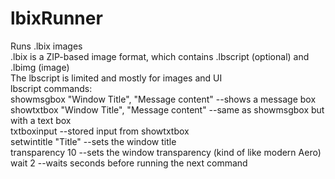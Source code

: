 # lbixRunner
Runs .lbix images <br>
.lbix is a ZIP-based image format, which contains .lbscript (optional) and .lbimg (image) <br>
The lbscript is limited and mostly for images and UI <br>
lbscript commands: <br>
showmsgbox "Window Title", "Message content" --shows a message box <br>
showtxtbox "Window Title", "Message content" --same as showmsgbox but with a text box <br>
txtboxinput --stored input from showtxtbox <br>
setwintitle "Title" --sets the window title <br>
transparency 10 --sets the window transparency (kind of like modern Aero) <br>
wait 2 --waits seconds before running the next command <br>
